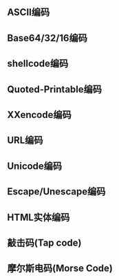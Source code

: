 ## ASCII编码

## Base64/32/16编码

## shellcode编码

## Quoted-Printable编码

## XXencode编码

## URL编码

## Unicode编码

## Escape/Unescape编码

## HTML实体编码

## 敲击码(Tap code)

## 摩尔斯电码(Morse Code)

